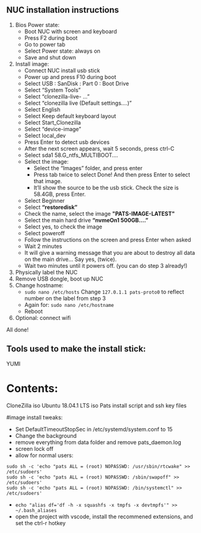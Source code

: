 ## NUC installation instructions
1. Bios Power state:
    - Boot NUC with screen and keyboard
    - Press F2 during boot
    - Go to power tab
    - Select Power state: always on
    - Save and shut down
2. Install image:
    - Connect NUC install usb stick
    - Power up and press F10 during boot
    - Select USB : SanDisk : Part 0 : Boot Drive
    - Select “System Tools”
    - Select “clonezilla-live- ...”
    - Select “clonezilla live  (Default settings….)”
    - Select English
    - Select Keep default keyboard layout
    - Select Start_Clonezilla
    - Select “device-image”
    - Select local_dev
    - Press Enter to detect usb devices
    - After the next screen appears, wait 5 seconds, press ctrl-C
    - Select sda1 58.G_ntfs_MULTIBOOT….
    - Select the image:
      - Select the “Images” folder, and press enter
      - Press tab twice to select Done! And then press Enter to select that image.
      - It’ll show the source to be the usb stick. Check the size is 58.4GB, press Enter.  
    - Select Beginner
    -  Select **“restoredisk”**
    - Check the name, select the image **"PATS-IMAGE-LATEST"**
    - Select the main hard drive **“nvmeOn1 500GB….”**
    - Select yes, to check the image
    - Select poweroff
    - Follow the instructions on the screen and press Enter when asked
    - Wait 2 minutes
    - It will give a warning message that you are about to destroy all data on the main drive… Say yes, (twice).
    - Wait two minutes until it powers off. (you can do step 3 already!)
3. Physically label the NUC
4. Remove USB dongle, boot up NUC
5. Change hostname:
    - `sudo nano /etc/hosts`     Change `127.0.1.1 pats-proto0` to reflect number on the label from step 3
    - Again for: `sudo nano /etc/hostname`
    - Reboot
6. Optional: connect wifi

All done!

## Tools used to make the install stick:
YUMI
# Contents:
CloneZilla iso
Ubuntu 18.04.1 LTS iso
Pats install script and ssh key files

#image install tweaks:
- Set DefaultTimeoutStopSec in /etc/systemd/system.conf to 15
- Change the background
- remove everything from data folder and remove pats_daemon.log
- screen lock off
- allow for normal users:
```
sudo sh -c 'echo "pats ALL = (root) NOPASSWD: /usr/sbin/rtcwake" >> /etc/sudoers'
sudo sh -c 'echo "pats ALL = (root) NOPASSWD: /sbin/swapoff" >> /etc/sudoers'
sudo sh -c 'echo "pats ALL = (root) NOPASSWD: /bin/systemctl" >> /etc/sudoers'
```
- `echo "alias df='df -h -x squashfs -x tmpfs -x devtmpfs'" >> ~/.bash_aliases`
- open the project with vscode, install the recommened extensions, and set the ctrl-r hotkey

